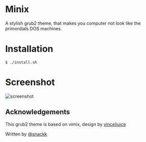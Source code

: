 # Minix
A stylish grub2 theme, that makes you computer not look like the primordials DOS machines.


# Installation
```shell
$ ./install.sh
```

# Screenshot
![screenshot](http://i.imgur.com/6nrc5XD.jpg)


## Acknowledgements

This grub2 theme is based on vimix, design by [vinceliuice](http://gnome-look.org/content/show.php/Grub-themes-vimix?content=169954)


  Written by [@snackk](https://github.com/snackk)
